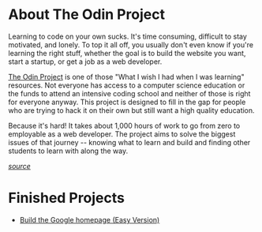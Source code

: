 # About The Odin Project

Learning to code on your own sucks. It's time consuming, difficult to stay motivated, and lonely. To top it all off, you usually don't even know if you're learning the right stuff, whether the goal is to build the website you want, start a startup, or get a job as a web developer.

[The Odin Project](http://www.theodinproject.com/home) is one of those "What I wish I had when I was learning" resources. Not everyone has access to a computer science education or the funds to attend an intensive coding school and neither of those is right for everyone anyway. This project is designed to fill in the gap for people who are trying to hack it on their own but still want a high quality education.

Because it's hard! It takes about 1,000 hours of work to go from zero to employable as a web developer. The project aims to solve the biggest issues of that journey -- knowing what to learn and build and finding other students to learn with along the way.

*[source](http://www.theodinproject.com/about)*


# Finished Projects
* [Build the Google homepage (Easy Version)](https://cdn.rawgit.com/dennzimm/the_odin_project/bbbbf871/001_google_homepage_easy/index.html)